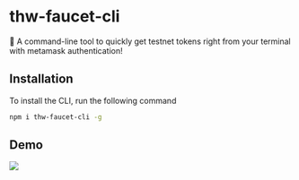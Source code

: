 # thw-faucet-cli

🌈 A command-line tool to quickly get testnet tokens right from your terminal with metamask authentication!

## Installation

To install the CLI, run the following command

```bash
npm i thw-faucet-cli -g
```

## Demo

![](https://imgur.com/xFqO2tU.png)
